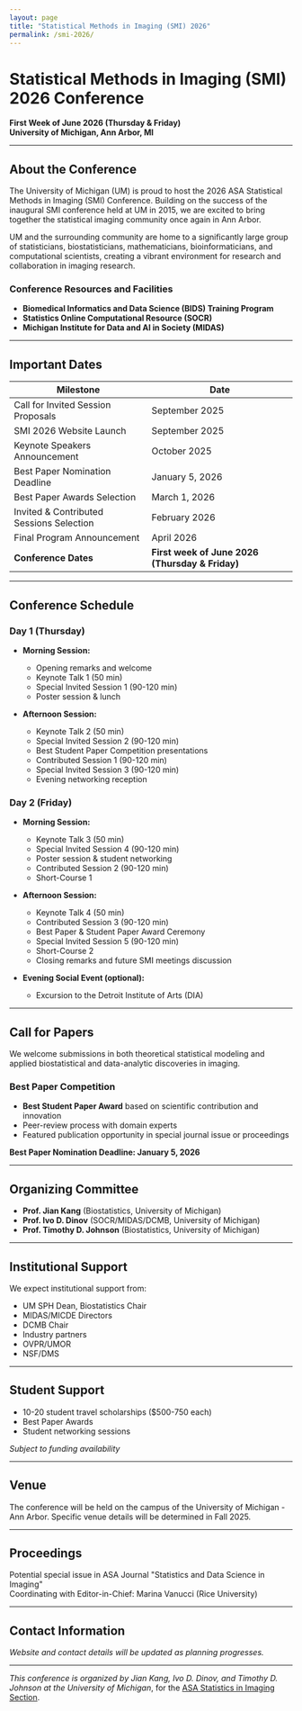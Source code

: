 ```yaml
---
layout: page
title: "Statistical Methods in Imaging (SMI) 2026"
permalink: /smi-2026/
---
```


# Statistical Methods in Imaging (SMI) 2026 Conference
**First Week of June 2026 (Thursday & Friday)**  
**University of Michigan, Ann Arbor, MI**

---

## About the Conference

The University of Michigan (UM) is proud to host the 2026 ASA Statistical Methods in Imaging (SMI) Conference. Building on the success of the inaugural SMI conference held at UM in 2015, we are excited to bring together the statistical imaging community once again in Ann Arbor.

UM and the surrounding community are home to a significantly large group of statisticians, biostatisticians, mathematicians, bioinformaticians, and computational scientists, creating a vibrant environment for research and collaboration in imaging research.

### Conference Resources and Facilities
- **Biomedical Informatics and Data Science (BIDS) Training Program**
- **Statistics Online Computational Resource (SOCR)**
- **Michigan Institute for Data and AI in Society (MIDAS)**

---

## Important Dates

| Milestone | Date |
|-----------|------|
| Call for Invited Session Proposals | September 2025 |
| SMI 2026 Website Launch | September 2025 |
| Keynote Speakers Announcement | October 2025 |
| Best Paper Nomination Deadline | January 5, 2026 |
| Best Paper Awards Selection | March 1, 2026 |
| Invited & Contributed Sessions Selection | February 2026 |
| Final Program Announcement | April 2026 |
| **Conference Dates** | **First week of June 2026 (Thursday & Friday)** |

---

## Conference Schedule

### Day 1 (Thursday)
- **Morning Session:**
  - Opening remarks and welcome
  - Keynote Talk 1 (50 min)
  - Special Invited Session 1 (90-120 min)
  - Poster session & lunch

- **Afternoon Session:**
  - Keynote Talk 2 (50 min)
  - Special Invited Session 2 (90-120 min)
  - Best Student Paper Competition presentations
  - Contributed Session 1 (90-120 min)
  - Special Invited Session 3 (90-120 min)
  - Evening networking reception

### Day 2 (Friday)
- **Morning Session:**
  - Keynote Talk 3 (50 min)
  - Special Invited Session 4 (90-120 min)
  - Poster session & student networking
  - Contributed Session 2 (90-120 min)
  - Short-Course 1

- **Afternoon Session:**
  - Keynote Talk 4 (50 min)
  - Contributed Session 3 (90-120 min)
  - Best Paper & Student Paper Award Ceremony
  - Special Invited Session 5 (90-120 min)
  - Short-Course 2
  - Closing remarks and future SMI meetings discussion

- **Evening Social Event (optional):**
  - Excursion to the Detroit Institute of Arts (DIA)

---

## Call for Papers

We welcome submissions in both theoretical statistical modeling and applied biostatistical and data-analytic discoveries in imaging.

### Best Paper Competition
- **Best Student Paper Award** based on scientific contribution and innovation
- Peer-review process with domain experts
- Featured publication opportunity in special journal issue or proceedings

**Best Paper Nomination Deadline: January 5, 2026**

---

## Organizing Committee

- **Prof. Jian Kang** (Biostatistics, University of Michigan)
- **Prof. Ivo D. Dinov** (SOCR/MIDAS/DCMB, University of Michigan)
- **Prof. Timothy D. Johnson** (Biostatistics, University of Michigan)

---

## Institutional Support

We expect institutional support from:
- UM SPH Dean, Biostatistics Chair
- MIDAS/MICDE Directors
- DCMB Chair
- Industry partners
- OVPR/UMOR
- NSF/DMS

---

## Student Support

- 10-20 student travel scholarships ($500-750 each)
- Best Paper Awards
- Student networking sessions

*Subject to funding availability*

---

## Venue

The conference will be held on the campus of the University of Michigan - Ann Arbor. Specific venue details will be determined in Fall 2025.

---

## Proceedings

Potential special issue in ASA Journal "Statistics and Data Science in Imaging"  
Coordinating with Editor-in-Chief: Marina Vanucci (Rice University)

---

## Contact Information

*Website and contact details will be updated as planning progresses.*

---

*This conference is organized by Jian Kang, Ivo D. Dinov, and Timothy D. Johnson at the University of Michigan*, for
the [ASA Statistics in Imaging Section](https://www.statsinimaging.org/).
